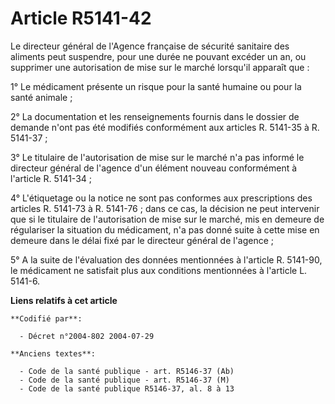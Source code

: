 # Article R5141-42

Le directeur général de l'Agence française de sécurité sanitaire des aliments peut suspendre, pour une durée ne pouvant
excéder un an, ou supprimer une autorisation de mise sur le marché lorsqu'il apparaît que :

1° Le médicament présente un risque pour la santé humaine ou pour la santé animale ;

2° La documentation et les renseignements fournis dans le dossier de demande n'ont pas été modifiés conformément aux articles
R. 5141-35 à R. 5141-37 ;

3° Le titulaire de l'autorisation de mise sur le marché n'a pas informé le directeur général de l'agence d'un élément nouveau
conformément à l'article R. 5141-34 ;

4° L'étiquetage ou la notice ne sont pas conformes aux prescriptions des articles R. 5141-73 à R. 5141-76 ; dans ce cas, la
décision ne peut intervenir que si le titulaire de l'autorisation de mise sur le marché, mis en demeure de régulariser la
situation du médicament, n'a pas donné suite à cette mise en demeure dans le délai fixé par le directeur général de
l'agence ;

5° A la suite de l'évaluation des données mentionnées à l'article R. 5141-90, le médicament ne satisfait plus aux conditions
mentionnées à l'article L. 5141-6.

**Liens relatifs à cet article**

	**Codifié par**:

	  - Décret n°2004-802 2004-07-29

	**Anciens textes**:

	  - Code de la santé publique - art. R5146-37 (Ab)
	  - Code de la santé publique - art. R5146-37 (M)
	  - Code de la santé publique R5146-37, al. 8 à 13
